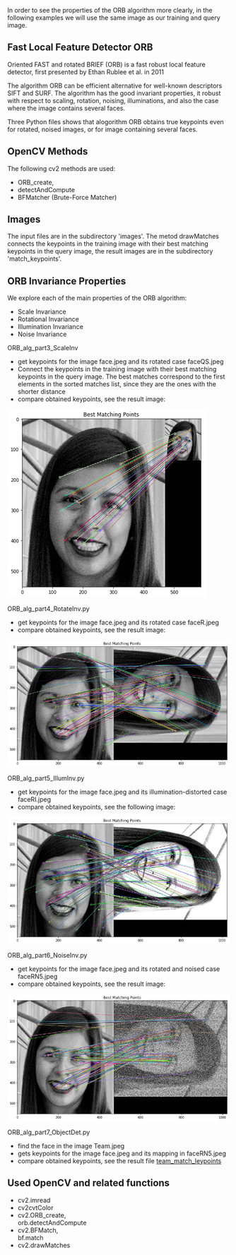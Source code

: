 
 
In order to see the properties of the ORB algorithm more clearly, 
in the following examples we will use the same image as our training and query image.

## Fast Local Feature Detector ORB

Oriented FAST and rotated BRIEF (ORB) is a fast robust local feature detector, 
first presented by Ethan Rublee et al. in 2011

The algorithm ORB can be efficient alternative for well-known descriptors SIFT and SURF.
The algorithm has the good invariant properties, it robust with respect to
scaling, rotation, noising, illuminations, and also the case where the image
contains several faces. 

Three Python files shows that alogorithm ORB obtains true keypoints even for 
rotated, noised images, or for image containing several faces.

## OpenCV Methods

The following cv2 methods are used:
  * ORB_create,
  * detectAndCompute
  * BFMatcher (Brute-Force Matcher)
  
## Images 
The input files are in the subdirectory 'images'.
The metod drawMatches connects the keypoints in the training image 
with their best matching keypoints in the query image,
the result images are in the subdirectory 'match_keypoints'.

## ORB Invariance Properties
We explore each of the main properties of the ORB algorithm:

 * Scale Invariance
 * Rotational Invariance
 * Illumination Invariance
 * Noise Invariance

 ORB_alg_part3_ScaleInv
   * get keypoints for the image face.jpeg and its rotated case faceQS.jpeg     
   * Connect the keypoints in the training image with their best matching keypoints
     in the query image. The best matches correspond to the first elements 
     in the sorted matches list, since they are the ones with the shorter distance
   * compare obtained keypoints, see the result image:
   
   ![](match_keypoints/scale_match_keypoints.png)
        
 ORB_alg_part4_RotateInv.py 
   * get keypoints for the image face.jpeg and its rotated case faceR.jpeg       
   * compare obtained keypoints, see the result image:
   
   ![](match_keypoints/rotate_match_keypoints.png)
      
 ORB_alg_part5_IllumInv.py  
   * get keypoints for the image face.jpeg and its illumination-distorted case faceRI.jpeg 
   * compare obtained keypoints, see the following image:
   
   ![](match_keypoints/illum_match_keypoints.png)
   
    
 ORB_alg_part6_NoiseInv.py
   * get keypoints for the image face.jpeg and its rotated and noised case faceRN5.jpeg       
   * compare obtained keypoints, see the result image:
   
   ![](match_keypoints/match_noise_keypoints.png)
   
 ORB_alg_part7_ObjectDet.py 
   * find the face in the image Team.jpeg
   * gets keypoints for the image face.jpeg and its mapping in faceRN5.jpeg       
   * compare obtained keypoints, see the result file  [team_match_leypoints](https://github.com/Rafael1s/Computer-Vision-Udacity/blob/master/Agorithm-ORB/match_keypoints/team_match_keypoints.png)
   
## Used OpenCV and related functions

* cv2.imread
* cv2cvtColor
* cv2.ORB_create,  
  orb.detectAndCompute
* cv2.BFMatch,      
  bf.match
* cv2.drawMatches
 

 



